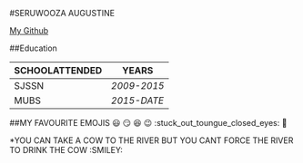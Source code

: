 #SERUWOOZA AUGUSTINE

[My Github](https://github.com/Augustine-Seruwooza)

##Education

SCHOOLATTENDED | YEARS
---------------|--------
SJSSN          |*2009-2015* 
MUBS           |*2015-DATE* 

##MY FAVOURITE EMOJIS
:smiley:
:smirk:
:satisfied:
:wink:
:stuck_out_toungue_closed_eyes:
:meat_on_bone:

*YOU CAN TAKE A COW TO THE RIVER BUT YOU CANT FORCE THE RIVER TO DRINK THE COW :SMILEY: